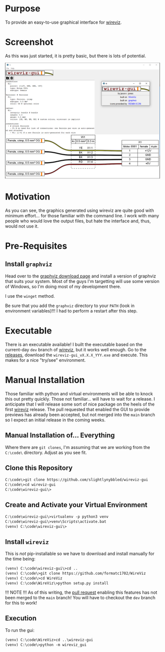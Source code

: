 # Purpose

To provide an easy-to-use graphical interface for [wireviz](https://github.com/formatc1702/WireViz).

# Screenshot

As this was just started, it is pretty basic, but there is lots of potential.

![screenshot](/docs/screenshots/screenshot.png)

# Motivation

As you can see, the graphics generated using wireviz are quite good with minimum
effort... for those familiar with the command line.  I work with many people who
would love the output files, but hate the interface and, thus, would not use it.

# Pre-Requisites

## Install `graphviz`

Head over to the [graphviz download page](https://graphviz.org/download/) and install
a version of graphviz that suits your system.  Most of the guys I'm targetting will
use some version of Windows, so I'm doing most of my development there.

I use the `winget` method.

Be sure that you add the `graphviz` directory to your `PATH` (look in 
environment variables)!!!  I had to perform a restart after this step.

# Executable

There is an executable available!  I built the executable based on the current-day 
`dev` branch of [wireviz](https://github.com/formatc1702/WireViz), but it works
well enough.  Go to the [releases](https://github.com/slightlynybbled/wireviz-gui/releases/tag/v0.1.0),
download the `wireviz-gui_vX.X.X_YYY.exe` and execute.  This makes for a nice "try/see"
environment.

# Manual Installation

Those familiar with python and virtual environments will be able
to knock this out pretty quickly.  Those not familiar... will have to wait for
a release.  I anticipate that I will release some sort of nice package on the heels 
of the first [wireviz](https://github.com/formatc1702/WireViz) release.  The pull
requested that enabled the GUI to provide previews has already been accepted, but not
merged into the `main` branch so I expect an initial release in the coming weeks.

## Manual Installation of... Everything

Where there are `git clones`, I'm assuming that we are working from the `C:\code\`
directory.  Adjust as you see fit.

## Clone this Repository

    C:\code\>git clone https://github.com/slightlynybbled/wireviz-gui
    C:\code\>cd wireviz-gui
    C:\code\wireviz-gui\>

## Create and Activate your Virtual Environment

    C:\code\wireviz-gui\>virtualenv -p python3 venv
    C:\code\wireviz-gui\>venv\Scripts\activate.bat
    (venv) C:\code\wireviz-gui\>

## Install `wireviz`

This is *not* pip-installable so we have to download and install manually for 
the time being:

    (venv) C:\code\wireviz-gui\>cd ..
    (venv) C:\code\>git clone https://github.com/formatc1702/WireViz
    (venv) C:\code\>cd WireViz
    (venv) C:\code\WireViz\>python setup.py install
    
!!! NOTE !!! As of this writing, the [pull request](https://github.com/formatc1702/WireViz/pull/55) 
enabling this features has not been merged to the `main` branch!  You will have 
to checkout the `dev` branch for this to work!
    
## Execution

To run the gui:

    (venv) C:\code\WireViz>cd ..\wireviz-gui
    (venv) C:\code\>python -m wireviz_gui

